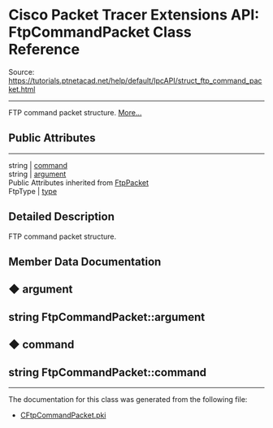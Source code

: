 # Cisco Packet Tracer Extensions API: FtpCommandPacket Class Reference

Source: https://tutorials.ptnetacad.net/help/default/IpcAPI/struct_ftp_command_packet.html

---

FTP command packet structure. [More...](struct_ftp_command_packet.html#details)

##  Public Attributes  
  
---  
string | [command](struct_ftp_command_packet.html#a837c48473e7101dc0ece1d71d6fbe0e1)  
string | [argument](struct_ftp_command_packet.html#a5f86ecb1d0de26bcfff7bf1e0873b42b)  
Public Attributes inherited from [FtpPacket](struct_ftp_packet.html)  
FtpType | [type](struct_ftp_packet.html#a8837081d7aba9399af29e497ad0088b4)  
  
## Detailed Description

FTP command packet structure. 

## Member Data Documentation

## ◆ argument

string FtpCommandPacket::argument  
---  
  
## ◆ command

string FtpCommandPacket::command  
---  
  
* * *

The documentation for this class was generated from the following file:

  * [CFtpCommandPacket.pki](_c_ftp_command_packet_8pki.html)


